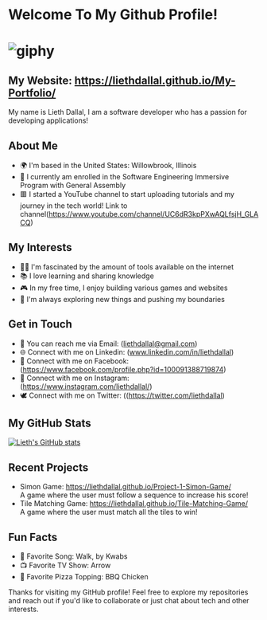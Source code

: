 # Welcome To My Github Profile!
# ![giphy](https://github.com/liethdallal/liethdallal/assets/139842069/74a523c1-07a5-44ee-8b17-5a1a675fdfce)


##  My Website: https://liethdallal.github.io/My-Portfolio/
My name is Lieth Dallal, I am a software developer who has a passion for developing applications!

## About Me
- 🌍 I'm based in the United States: Willowbrook, Illinois
- 💼 I currently am enrolled in the Software Engineering Immersive Program with General Assembly
- 🟥 I started a YouTube channel to start uploading tutorials and my journey in the tech world! Link to channel(https://www.youtube.com/channel/UC6dR3kpPXwAQLfsjH_GLACQ)

## My Interests
- 👨‍💻 I'm fascinated by the amount of tools available on the internet
- 📚 I love learning and sharing knowledge
- 🎮 In my free time, I enjoy building various games and websites
- 🌱 I'm always exploring new things and pushing my boundaries

## Get in Touch
- 📧 You can reach me via Email: (liethdallal@gmail.com)
- 🌐 Connect with me on Linkedin: (www.linkedin.com/in/liethdallal)
- 👥 Connect with me on Facebook: (https://www.facebook.com/profile.php?id=100091388719874)
- 🔴 Connect with me on Instagram: (https://www.instagram.com/liethdallal/)
- 🕊️ Connect with me on Twitter: ((https://twitter.com/liethdallal)

## My GitHub Stats
[![Lieth's GitHub stats](https://github-readme-stats.vercel.app/api?username=liethdallal)](https://github.com/liethdallal/github-readme-stats)

## Recent Projects
- Simon Game: https://liethdallal.github.io/Project-1-Simon-Game/
  <br>
A game where the user must follow a sequence to increase his score!
- Tile Matching Game: https://liethdallal.github.io/Tile-Matching-Game/
  <br>
A game where the user must match all the tiles to win!

## Fun Facts
- 🎵 Favorite Song: Walk, by Kwabs 
- 📺 Favorite TV Show: Arrow 
- 🍕 Favorite Pizza Topping: BBQ Chicken 

Thanks for visiting my GitHub profile! Feel free to explore my repositories and reach out if you'd like to collaborate or just chat about tech and other interests.

